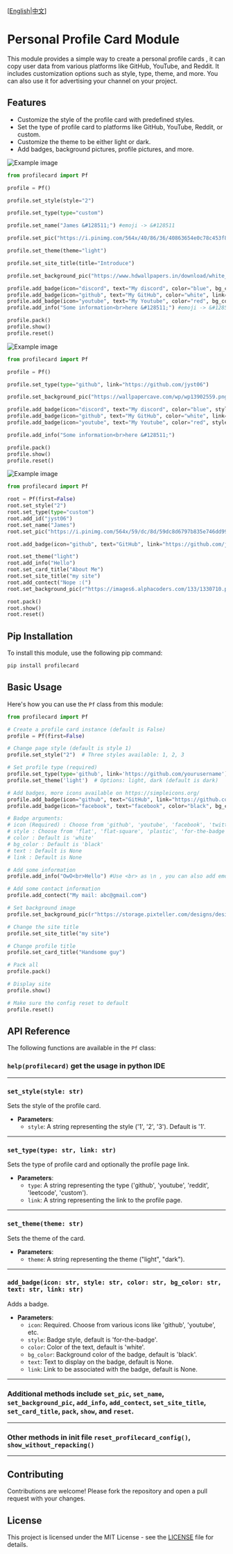 [[English](README.md)|[中文](README_zh.md)]

# Personal Profile Card Module

This module provides a simple way to create a personal profile cards , it can copy user data from various platforms like GitHub, YouTube, and Reddit. It includes customization options such as style, type, theme, and more. You can also use it for advertising your channel on your project.

## Features

- Customize the style of the profile card with predefined styles.
- Set the type of profile card to platforms like GitHub, YouTube, Reddit, or custom.
- Customize the theme to be either light or dark.
- Add badges, background pictures, profile pictures, and more.

![Example image](example.png)

```python
from profilecard import Pf

profile = Pf()

profile.set_style(style="2")

profile.set_type(type="custom")

profile.set_name("James &#128511;") #emoji -> &#128511

profile.set_pic("https://i.pinimg.com/564x/40/86/36/40863654e0c78c453f86539d12390405.jpg")

profile.set_theme(theme="light")

profile.set_site_title(title="Introduce")

profile.set_background_pic("https://www.hdwallpapers.in/download/white_wallpaper_5_4k_hd_white-1920x1080.jpg")

profile.add_badge(icon="discord", text="My discord", color="blue", bg_color="gray")
profile.add_badge(icon="github", text="My GitHub", color="white", link="https://github.com/jyst06", bg_color="gray")
profile.add_badge(icon="youtube", text="My Youtube", color="red", bg_color="gray")
profile.add_info("Some information<br>here &#128511;") #emoji -> &#128511

profile.pack()
profile.show()
profile.reset()
```

![Example image](example2.png)

```python
from profilecard import Pf

profile = Pf()

profile.set_type(type="github", link="https://github.com/jyst06")

profile.set_background_pic("https://wallpapercave.com/wp/wp13902559.png")

profile.add_badge(icon="discord", text="My discord", color="blue", style="flat")
profile.add_badge(icon="github", text="My GitHub", color="white", link="https://github.com/jyst06", style="flat")
profile.add_badge(icon="youtube", text="My Youtube", color="red", style="flat")

profile.add_info("Some information<br>here &#128511;")

profile.pack()
profile.show()
profile.reset()
```

![Example image](example3.png)

```python
from profilecard import Pf

root = Pf(first=False)
root.set_style("2")
root.set_type(type="custom")
root.add_id("jyst06")
root.set_name("James")
root.set_pic("https://i.pinimg.com/564x/59/dc/8d/59dc8d6797b835e746dd99a2df7dcedd.jpg")

root.add_badge(icon="github", text="GitHub", link="https://github.com/jyst06", bg_color="white", color="black")

root.set_theme("light")
root.add_info("Hello")
root.set_card_title("About Me")
root.set_site_title("my site")
root.add_contect("Nope :(")
root.set_background_pic(r"https://images6.alphacoders.com/133/1330710.png")

root.pack()
root.show()
root.reset()
```

## Pip Installation

To install this module, use the following pip command:

```bash
pip install profilecard
```

## Basic Usage

Here's how you can use the `Pf` class from this module:

```python
from profilecard import Pf

# Create a profile card instance (default is False)
profile = Pf(first=False)

# Change page style (default is style 1)
profile.set_style("2")  # Three styles available: 1, 2, 3

# Set profile type (required)
profile.set_type(type='github', link='https://github.com/yourusername')
profile.set_theme('light')  # Options: light, dark (default is dark)

# Add badges, more icons available on https://simpleicons.org/
profile.add_badge(icon="github", text="GitHub", link="https://github.com/yourusername") 
profile.add_badge(icon="facebook", text="facebook", color="black", bg_color="white")

# Badge arguments: 
# icon (Required) : Choose from 'github', 'youtube', 'facebook', 'twitter', 'instagram', 'reddit', 'gmail' and more...
# style : Choose from 'flat', 'flat-square', 'plastic', 'for-the-badge', 'social' (default: 'for-the-badge')
# color : Default is 'white'
# bg_color : Default is 'black'
# text : Default is None
# link : Default is None

# Add some information
profile.add_info("OwO<br>Hello") #Use <br> as \n , you can also add emoji by searching "HTML emoji code" to get the code

# Add some contact information
profile.add_contect("My mail: abc@gmail.com")

# Set background image
profile.set_background_pic(r"https://storage.pixteller.com/designs/designs-images/2019-03-27/05/simple-background-backgrounds-passion-simple-1-5c9b95c3a34f9.png")

# Change the site title
profile.set_site_title("my site")

# Change profile title
profile.set_card_title("Handsome guy")

# Pack all
profile.pack()

# Display site
profile.show()

# Make sure the config reset to default
profile.reset()
```

## API Reference

The following functions are available in the `Pf` class:

### `help(profilecard)` get the usage in python IDE

---

### `set_style(style: str)`
Sets the style of the profile card.
- **Parameters**:
  - `style`: A string representing the style ('1', '2', '3'). Default is '1'.

---

### `set_type(type: str, link: str)`
Sets the type of profile card and optionally the profile page link.
- **Parameters**:
  - `type`: A string representing the type ('github', 'youtube', 'reddit', 'leetcode', 'custom').
  - `link`: A string representing the link to the profile page.

---

### `set_theme(theme: str)`
Sets the theme of the card.
- **Parameters**:
  - `theme`: A string representing the theme ("light", "dark").

---

### `add_badge(icon: str, style: str, color: str, bg_color: str, text: str, link: str)`
Adds a badge.
- **Parameters**:
  - `icon`: Required. Choose from various icons like 'github', 'youtube', etc.
  - `style`: Badge style, default is 'for-the-badge'.
  - `color`: Color of the text, default is 'white'.
  - `bg_color`: Background color of the badge, default is 'black'.
  - `text`: Text to display on the badge, default is None.
  - `link`: Link to be associated with the badge, default is None.

---

### Additional methods include `set_pic`, `set_name`, `set_background_pic`, `add_info`, `add_contect`, `set_site_title`, `set_card_title`, `pack`, `show`, and `reset`.

---

### Other methods in init file `reset_profilecard_config()`, `show_without_repacking()`

---

## Contributing

Contributions are welcome! Please fork the repository and open a pull request with your changes.

## License

This project is licensed under the MIT License - see the [LICENSE](LICENSE.md) file for details.

